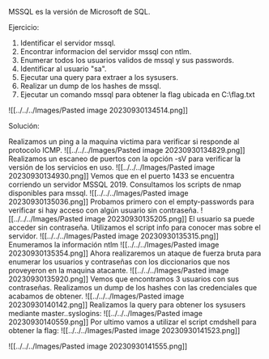 MSSQL es la versión de Microsoft de SQL.

Ejercicio:
1. Identificar el servidor mssql.
2. Encontrar informacion del servidor mssql con ntlm.
3. Enumerar todos los usuarios validos de mssql y sus passwords.
4. Identificar al usuario "sa".
5. Ejecutar una query para extraer a los sysusers.
6. Realizar un dump de los hashes de mssql.
7. Ejecutar un comando mssql para obtener la flag ubicada en C:\\flag.txt

![[../../../Images/Pasted image 20230930134514.png]]


Solución:

Realizamos un ping a la maquina victima para verificar si responde al protocolo ICMP.
![[../../../Images/Pasted image 20230930134829.png]]
Realizamos un escaneo de puertos con la opción -sV para verificar la versión de los servicios en uso.
![[../../../Images/Pasted image 20230930134930.png]]
Vemos que en el puerto 1433 se encuentra corriendo un servidor MSSQL 2019.
Consultamos los scripts de nmap disponibles para mssql.
![[../../../Images/Pasted image 20230930135036.png]]
Probamos primero con el empty-passwords para verificar si hay acceso con algún usuario sin contraseña.
![[../../../Images/Pasted image 20230930135205.png]]
El usuario sa puede acceder sin contraseña.
Utilizamos el script info para conocer mas sobre el servidor.
![[../../../Images/Pasted image 20230930135315.png]]
Enumeramos la información ntlm
![[../../../Images/Pasted image 20230930135354.png]]
Ahora realizaremos un ataque de fuerza bruta para enumerar los usuarios y contraseñas con los diccionarios que  nos proveyeron en la maquina atacante.
![[../../../Images/Pasted image 20230930135920.png]]
Vemos que encontramos 3 usuarios con sus contraseñas.
Realizamos un dump de los hashes con las credenciales que acabamos de obtener.
![[../../../Images/Pasted image 20230930140142.png]]
Realizamos la query para obtener los sysusers mediante master..syslogins:
![[../../../Images/Pasted image 20230930140559.png]]
Por ultimo vamos a utilizar el script cmdshell para obtener la flag:
![[../../../Images/Pasted image 20230930141523.png]]


![[../../../Images/Pasted image 20230930141555.png]]
